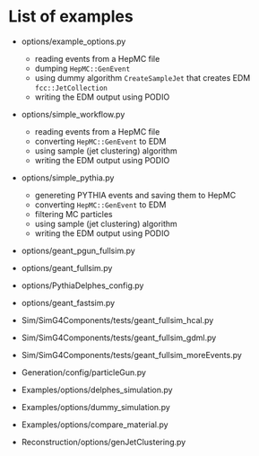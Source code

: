 List of examples
====

* options/example_options.py
  * reading events from a HepMC file
  * dumping `HepMC::GenEvent`
  * using dummy algorithm `CreateSampleJet` that creates EDM `fcc::JetCollection`
  * writing the EDM output using PODIO

* options/simple_workflow.py
  * reading events from a HepMC file
  * converting `HepMC::GenEvent` to EDM
  * using sample (jet clustering) algorithm
  * writing the EDM output using PODIO

* options/simple_pythia.py
  * genereting PYTHIA events and saving them to HepMC
  * converting `HepMC::GenEvent` to EDM
  * filtering MC particles
  * using sample (jet clustering) algorithm
  * writing the EDM output using PODIO

* options/geant_pgun_fullsim.py

* options/geant_fullsim.py

* options/PythiaDelphes_config.py

* options/geant_fastsim.py


* Sim/SimG4Components/tests/geant_fullsim_hcal.py
* Sim/SimG4Components/tests/geant_fullsim_gdml.py
* Sim/SimG4Components/tests/geant_fullsim_moreEvents.py

* Generation/config/particleGun.py
* Examples/options/delphes_simulation.py
* Examples/options/dummy_simulation.py
* Examples/options/compare_material.py
* Reconstruction/options/genJetClustering.py
